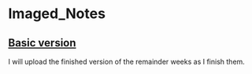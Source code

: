 # Imaged_Notes

## [Basic version](https://crowderyan.github.io/Imaged_Notes/)

I will upload the finished version of the remainder weeks as I finish them.
